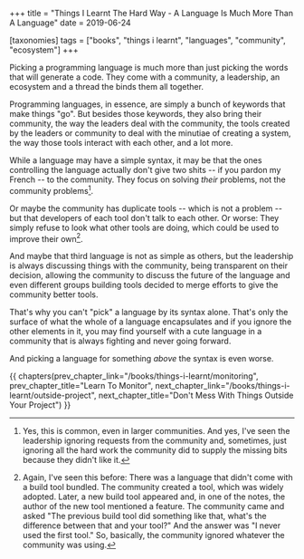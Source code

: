 +++
title = "Things I Learnt The Hard Way - A Language Is Much More Than A Language"
date = 2019-06-24

[taxonomies]
tags = ["books", "things i learnt", "languages", "community", "ecosystem"]
+++

Picking a programming language is much more than just picking the words that
will generate a code. They come with a community, a leadership, an ecosystem
and a thread the binds them all together.

<!-- more -->

Programming languages, in essence, are simply a bunch of keywords that make
things "go". But besides those keywords, they also bring their community, the
way the leaders deal with the community, the tools created by the leaders or
community to deal with the minutiae of creating a system, the way those tools
interact with each other, and a lot more.

While a language may have a simple syntax, it may be that the ones controlling
the language actually don't give two shits -- if you pardon my French -- to
the community. They focus on solving _their_ problems, not the community
problems[^1].

Or maybe the community has duplicate tools -- which is not a problem -- but
that developers of each tool don't talk to each other. Or worse: They simply
refuse to look what other tools are doing, which could be used to improve
their own[^2].

And maybe that third language is not as simple as others, but the leadership
is always discussing things with the community, being transparent on their
decision, allowing the community to discuss the future of the language and
even different groups building tools decided to merge efforts to give the
community better tools.

That's why you can't "pick" a language by its syntax alone. That's only the
surface of what the whole of a language encapsulates and if you ignore the
other elements in it, you may find yourself with a cute language in a
community that is always fighting and never going forward.

And picking a language for something _above_ the syntax is even worse.

[^1]: Yes, this is common, even in larger communities. And yes, I've seen the
  leadership ignoring requests from the community and, sometimes, just
  ignoring all the hard work the community did to supply the missing bits
  because they didn't like it.
[^2]: Again, I've seen this before: There was a language that didn't come with
  a build tool bundled. The community created a tool, which was widely
  adopted. Later, a new build tool appeared and, in one of the notes, the
  author of the new tool mentioned a feature. The community came and asked
  "The previous build tool did something like that, what's the difference
  between that and your tool?" And the answer was "I never used the first
  tool." So, basically, the community ignored whatever the community was
  using.

{{ chapters(prev_chapter_link="/books/things-i-learnt/monitoring", prev_chapter_title="Learn To Monitor", next_chapter_link="/books/things-i-learnt/outside-project", next_chapter_title="Don't Mess With Things Outside Your Project") }}

